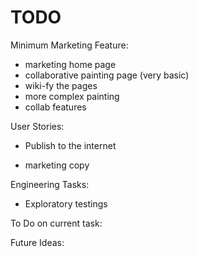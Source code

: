 # TODO

Minimum Marketing Feature:
- marketing home page
- collaborative painting page (very basic)
- wiki-fy the pages
- more complex painting
- collab features

User Stories:
* Publish to the internet
- marketing copy

Engineering Tasks:
- Exploratory testings

To Do on current task:

Future Ideas:

